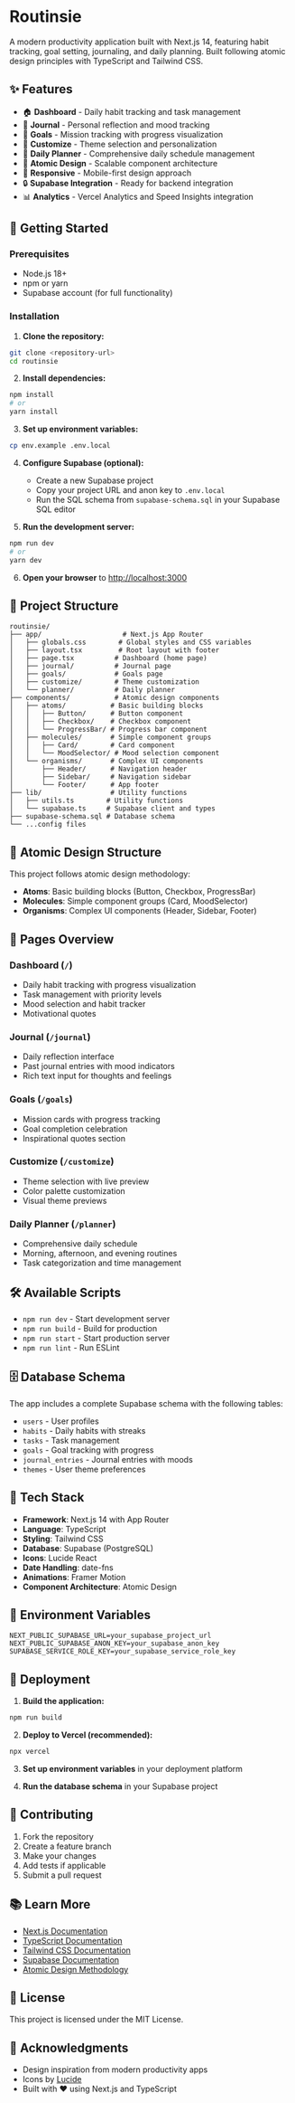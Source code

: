 # Routinsie

A modern productivity application built with Next.js 14, featuring habit tracking, goal setting, journaling, and daily planning. Built following atomic design principles with TypeScript and Tailwind CSS.

## ✨ Features

- 🏠 **Dashboard** - Daily habit tracking and task management
- 📝 **Journal** - Personal reflection and mood tracking
- 🎯 **Goals** - Mission tracking with progress visualization
- 🎨 **Customize** - Theme selection and personalization
- 📅 **Daily Planner** - Comprehensive daily schedule management
- 🧩 **Atomic Design** - Scalable component architecture
- 📱 **Responsive** - Mobile-first design approach
- 🔒 **Supabase Integration** - Ready for backend integration
- 📊 **Analytics** - Vercel Analytics and Speed Insights integration

## 🚀 Getting Started

### Prerequisites

- Node.js 18+ 
- npm or yarn
- Supabase account (for full functionality)

### Installation

1. **Clone the repository:**
```bash
git clone <repository-url>
cd routinsie
```

2. **Install dependencies:**
```bash
npm install
# or
yarn install
```

3. **Set up environment variables:**
```bash
cp env.example .env.local
```

4. **Configure Supabase (optional):**
   - Create a new Supabase project
   - Copy your project URL and anon key to `.env.local`
   - Run the SQL schema from `supabase-schema.sql` in your Supabase SQL editor

5. **Run the development server:**
```bash
npm run dev
# or
yarn dev
```

6. **Open your browser** to [http://localhost:3000](http://localhost:3000)

## 📁 Project Structure

```
routinsie/
├── app/                    # Next.js App Router
│   ├── globals.css        # Global styles and CSS variables
│   ├── layout.tsx         # Root layout with footer
│   ├── page.tsx          # Dashboard (home page)
│   ├── journal/          # Journal page
│   ├── goals/            # Goals page
│   ├── customize/        # Theme customization
│   └── planner/          # Daily planner
├── components/           # Atomic design components
│   ├── atoms/           # Basic building blocks
│   │   ├── Button/      # Button component
│   │   ├── Checkbox/    # Checkbox component
│   │   └── ProgressBar/ # Progress bar component
│   ├── molecules/       # Simple component groups
│   │   ├── Card/        # Card component
│   │   └── MoodSelector/ # Mood selection component
│   └── organisms/       # Complex UI components
│       ├── Header/      # Navigation header
│       ├── Sidebar/     # Navigation sidebar
│       └── Footer/      # App footer
├── lib/                 # Utility functions
│   ├── utils.ts        # Utility functions
│   └── supabase.ts     # Supabase client and types
├── supabase-schema.sql # Database schema
└── ...config files
```

## 🧩 Atomic Design Structure

This project follows atomic design methodology:

- **Atoms**: Basic building blocks (Button, Checkbox, ProgressBar)
- **Molecules**: Simple component groups (Card, MoodSelector)
- **Organisms**: Complex UI components (Header, Sidebar, Footer)

## 🎨 Pages Overview

### Dashboard (`/`)
- Daily habit tracking with progress visualization
- Task management with priority levels
- Mood selection and habit tracker
- Motivational quotes

### Journal (`/journal`)
- Daily reflection interface
- Past journal entries with mood indicators
- Rich text input for thoughts and feelings

### Goals (`/goals`)
- Mission cards with progress tracking
- Goal completion celebration
- Inspirational quotes section

### Customize (`/customize`)
- Theme selection with live preview
- Color palette customization
- Visual theme previews

### Daily Planner (`/planner`)
- Comprehensive daily schedule
- Morning, afternoon, and evening routines
- Task categorization and time management

## 🛠 Available Scripts

- `npm run dev` - Start development server
- `npm run build` - Build for production
- `npm run start` - Start production server
- `npm run lint` - Run ESLint

## 🗄 Database Schema

The app includes a complete Supabase schema with the following tables:
- `users` - User profiles
- `habits` - Daily habits with streaks
- `tasks` - Task management
- `goals` - Goal tracking with progress
- `journal_entries` - Journal entries with moods
- `themes` - User theme preferences

## 🎯 Tech Stack

- **Framework**: Next.js 14 with App Router
- **Language**: TypeScript
- **Styling**: Tailwind CSS
- **Database**: Supabase (PostgreSQL)
- **Icons**: Lucide React
- **Date Handling**: date-fns
- **Animations**: Framer Motion
- **Component Architecture**: Atomic Design

## 🔧 Environment Variables

```env
NEXT_PUBLIC_SUPABASE_URL=your_supabase_project_url
NEXT_PUBLIC_SUPABASE_ANON_KEY=your_supabase_anon_key
SUPABASE_SERVICE_ROLE_KEY=your_supabase_service_role_key
```

## 🚀 Deployment

1. **Build the application:**
```bash
npm run build
```

2. **Deploy to Vercel (recommended):**
```bash
npx vercel
```

3. **Set up environment variables** in your deployment platform

4. **Run the database schema** in your Supabase project

## 🤝 Contributing

1. Fork the repository
2. Create a feature branch
3. Make your changes
4. Add tests if applicable
5. Submit a pull request

## 📚 Learn More

- [Next.js Documentation](https://nextjs.org/docs)
- [TypeScript Documentation](https://www.typescriptlang.org/docs)
- [Tailwind CSS Documentation](https://tailwindcss.com/docs)
- [Supabase Documentation](https://supabase.com/docs)
- [Atomic Design Methodology](https://bradfrost.com/blog/post/atomic-web-design/)

## 📄 License

This project is licensed under the MIT License.

## 🙏 Acknowledgments

- Design inspiration from modern productivity apps
- Icons by [Lucide](https://lucide.dev/)
- Built with ❤️ using Next.js and TypeScript

